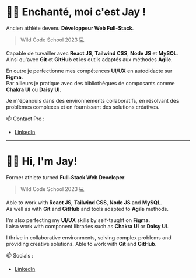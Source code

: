 
# 👋🏾 Enchanté, moi c'est Jay !

Ancien athlète devenu **Développeur Web Full-Stack**.

> Wild Code School 2023 💻 

Capable de travailler avec **React JS**, **Tailwind CSS**, **Node JS** et **MySQL**.   
Ainsi qu'avec **Git** et **GitHub** et les outils adaptés aux méthodes **Agile**.

En outre je perfectionne mes compétences **UI/UX** en autodidacte sur **Figma**.   
Par ailleurs je pratique avec des bibliothèques de composants comme **Chakra UI** ou **Daisy UI**.

Je m'épanouis dans des environnements collaboratifs, en résolvant des problèmes complexes et en fournissant des solutions créatives.

📫 Contact Pro :

- [LinkedIn](https://www.linkedin.com/in/jayson-delion/)

----------------------------------------------------

# 👋🏾 Hi, I'm Jay!

Former athlete turned **Full-Stack Web Developer**.

> Wild Code School 2023 💻

Able to work with **React JS**, **Tailwind CSS**, **Node JS** and **MySQL**.      
As well as with **Git** and **GitHub** and tools adapted to **Agile** methods.

I'm also perfecting my **UI/UX** skills by self-taught on **Figma**.     
I also work with component libraries such as **Chakra UI** or **Daisy UI**.

I thrive in collaborative environments, solving complex problems and providing creative solutions.
Able to work with **Git** and **GitHub**.

📫 Socials :

- [LinkedIn](https://www.linkedin.com/in/jayson-delion/)
